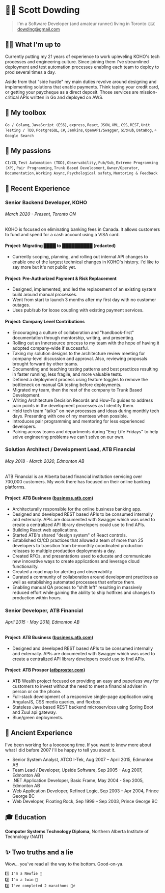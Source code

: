 # 💁‍♂️ Scott Dowding

> I'm a Software Developer (and amateur runner) living in Toronto 🇨🇦 dowding@gmail.com

## 👨‍💻 What I'm up to

Currently putting my 21 years of experience to work upleveling KOHO's tech processes and engineering culture. Since joining them I've streamlined deployment and test automation processes enabling each team to deploy to prod several times a day.

Aside from that "side hustle" my main duties revolve around designing and implementing solutions that enable payments. Think taping your credit card, or getting your paycheque as a direct deposit. Those services are mission-critical APIs written in Go and deployed on AWS.

## 💪 My toolbox

`Go / Golang`, `JavaScript (ES6)`, `express`, `React`, `JSON`, `XML`, `CSS`, `REST`, `Unit Testing / TDD`, `PostgreSQL`, `C#`, `Jenkins`, `OpenAPI/Swagger`, `GitHub`, `DataDog`, `⭐️ Google Search`

## 💅 My passions

`CI/CD`, `Test Automation (TDD)`, `Observability`, `Pub/Sub`, `Extreme Programming (XP)`, `Pair Programming`, `Trunk Based Development`, `Owner/Operator`, `Documentation`, `Working Async`, `Psychological safety`, `Mentoring & Feedback`

## 🚀 Recent Experience

### Senior Backend Developer, KOHO

###### March 2020 - Present, Toronto ON

KOHO is focused on eliminating banking fees in Canada. It allows customers to fund and spend for a cash account using a VISA card.

#### Project: Migrating ████ to ██████████ (redacted)

- Currently scoping, planning, and rolling out internal API changes to enable one of the largest technical changes in KOHO's history. I'd like to say more but it's not public yet.

#### Project: Pre-Authorized Payment & Risk Replacement

- Designed, implemented, and led the replacement of an existing system build around manual processes.
- Went from start to launch 3 months after my first day with no customer outages.
- Uses pub/sub for loose coupling with existing payment services.

#### Project: Company Level Contributions

- Encouraging a culture of collaboration and "handbook-first" documentation through mentorship, writing, and presenting.
- Rolling out an Innersource process to my team with the hope of having it adopted company-wide if successful.
- Taking my solution designs to the architecture review meeting for company-level discussion and approval. Also, reviewing proposals brought forward by other teams.
- Documenting and teaching testing patterns and best practices resulting in faster running, less fragile, and more valuable tests.
- Defined a deployment process using feature toggles to remove the bottleneck on manual QA testing before deployments.
- Migrated my team, then the rest of the company to Trunk Based Development.
- Writing Architecture Decision Records and How-To guides to address pain points in the development processes as I identify them.
- Hold tech team "talks" on new processes and ideas during monthly tech days. Presenting with one of my mentees when possible.
- Introduces pair programming and mentoring for less experienced developers.
- Pairing across teams and departments during "Eng-Life Fridays" to help solve engineering problems we can't solve on our own.

### Solution Architect / Development Lead, ATB Financial

###### May 2018 - March 2020, Edmonton AB

ATB Financial is an Alberta based financial institution servicing over 700,000 customers. My work there has focused on their online banking platforms.

#### Project: ATB Business ([business.atb.com](https://business.atb.com))

- Architecturally responsible for the online business banking app.
- Designed and developed REST based APIs to be consumed internally and externally. APIs are documented with Swagger which was used to create a centralized API library developers could use to find APIs.
- Building React web applications.
- Started ATB's shared "design system" of React controls.
- Established CI/CD practices that allowed a team of more than 25 developers to transition from bi-monthly coordinated production releases to multiple production deployments a day.
- Created RFCs, and presentations used to educate and communicate new innovative ways to create applications and leverage cloud functionality.
- Created a road map for alerting and observability
- Curated a community of collaboration around development practices as well as establishing automated processes that enforce them.
- Enabling manual QA process to "shift left" resulting in massively reduced effort while gaining the ability to ship hotfixes and changes to production within hours.

### Senior Developer, ATB Financial

###### April 2015 - May 2018, Edmonton AB

#### Project: ATB Business ([business.atb.com](https://business.atb.com))

- Designed and developed REST based APIs to be consumed internally and externally. APIs are documented with Swagger which was used to create a centralized API library developers could use to find APIs.

#### Project: ATB Prosper ([atbproster.com](https://www.atbprosper.com))

- ATB Wealth project focused on providing an easy and paperless way for customers to invest without the need to meet a financial adviser in person or on the phone.
- Full-stack development of a responsive single-page application using AngularJS, CSS media queries, and flexbox.
- Stateless Java based REST backend microservices using Spring Boot and Zuul api gateway.
- Blue/green deployments.

## 💾 Ancient Experience

I've been working for a loooooong time. If you want to know more about what I did before 2007 I'll be happy to tell you about it.

- Senior System Analyst, ATCO I-Tek, Aug 2007 – April 2015, Edmonton AB
- Team Lead / Developer, Upside Software, Sep 2005 - Aug 2007, Edmonton AB
- .NET Application Developer, Basic Frame, May 2004 - Sep 2005, Edmonton AB
- Web Application Developer, Refined Logic, Sep 2003 - Apr 2004, Prince George BC
- Web Developer, Floating Rock, Sep 1999 – Sep 2003, Prince George BC

## 🎓 Education

**Computer Systems Technology Diploma**, Northern Alberta Institute of Technology (NAIT)

## ✨ Two truths and a lie

Wow... you've read all the way to the bottom. Good-on-ya.

    1️⃣ I'm a Newfie 🎣
    2️⃣ I'm a twin 👯
    3️⃣ I've completed 2 marathons 🏃‍♂️
